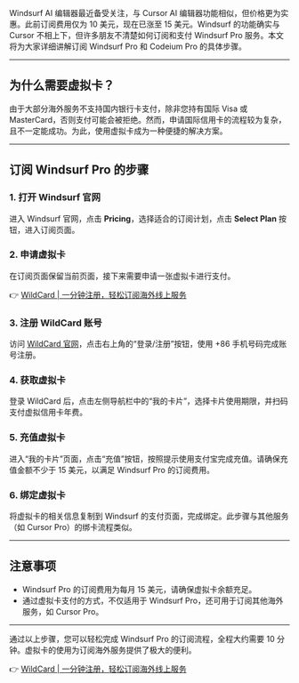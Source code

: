 Windsurf AI 编辑器最近备受关注，与 Cursor AI 编辑器功能相似，但价格更为实惠。此前订阅费用仅为 10 美元，现在已涨至 15 美元。Windsurf 的功能确实与 Cursor 不相上下，但许多朋友不清楚如何订阅和支付 Windsurf Pro 服务。本文将为大家详细讲解订阅 Windsurf Pro 和 Codeium Pro 的具体步骤。

---

## 为什么需要虚拟卡？

由于大部分海外服务不支持国内银行卡支付，除非您持有国际 Visa 或 MasterCard，否则支付可能会被拒绝。然而，申请国际信用卡的流程较为复杂，且不一定能成功。为此，使用虚拟卡成为一种便捷的解决方案。

---

## 订阅 Windsurf Pro 的步骤

### 1. 打开 Windsurf 官网
进入 Windsurf 官网，点击 **Pricing**，选择适合的订阅计划，点击 **Select Plan** 按钮，进入订阅页面。

### 2. 申请虚拟卡
在订阅页面保留当前页面，接下来需要申请一张虚拟卡进行支付。

👉 [WildCard | 一分钟注册，轻松订阅海外线上服务](https://bit.ly/bewildcard)

### 3. 注册 WildCard 账号
访问 [WildCard 官网](https://bit.ly/bewildcard)，点击右上角的“登录/注册”按钮，使用 +86 手机号码完成账号注册。

### 4. 获取虚拟卡
登录 WildCard 后，点击左侧导航栏中的“我的卡片”，选择卡片使用期限，并扫码支付虚拟信用卡年费。

### 5. 充值虚拟卡
进入“我的卡片”页面，点击“充值”按钮，按照提示使用支付宝完成充值。请确保充值金额不少于 15 美元，以满足 Windsurf Pro 的订阅费用。

### 6. 绑定虚拟卡
将虚拟卡的相关信息复制到 Windsurf 的支付页面，完成绑定。此步骤与其他服务（如 Cursor Pro）的绑卡流程类似。

---

## 注意事项

- Windsurf Pro 的订阅费用为每月 15 美元，请确保虚拟卡余额充足。
- 通过虚拟卡支付的方式，不仅适用于 Windsurf Pro，还可用于订阅其他海外服务，如 Cursor Pro。

---

通过以上步骤，您可以轻松完成 Windsurf Pro 的订阅流程，全程大约需要 10 分钟。虚拟卡的使用为订阅海外服务提供了极大的便利。

👉 [WildCard | 一分钟注册，轻松订阅海外线上服务](https://bit.ly/bewildcard)